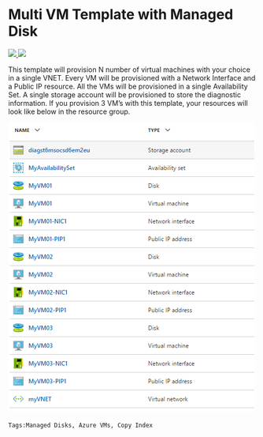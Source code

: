 # Multi VM Template with Managed Disk 

<a href="https://portal.azure.com/#create/Microsoft.Template/uri/https%3A%2F%2Fraw.githubusercontent.com%2FAzure%2Fazure-quickstart-templates%2Fmaster%2F201-vm-sql-full-keyvault%2Fazuredeploy.json" target="_blank">
  <img src="http://azuredeploy.net/deploybutton.png"/>
</a>
<a href="http://armviz.io/#/?load=https%3A%2F%2Fraw.githubusercontent.com%2FAzure%2Fazure-quickstart-templates%2Fmaster%2F201-vm-sql-full-keyvault%2Fazuredeploy.json" target="_blank">
  <img src="http://armviz.io/visualizebutton.png"/>
</a>

This template will provision N number of virtual machines with your choice in a single VNET. Every VM will be provisioned with a Network Interface and a Public IP resource. All the VMs will be provisioned in a single Availability Set. A single storage account will be provisioned to store the diagnostic information. 
If you provision 3 VM’s with this template, your resources will look like below in the resource group. 

![template resources](images/resources.png "template resource objects")

`Tags:Managed Disks, Azure VMs, Copy Index`
